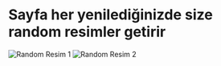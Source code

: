 <!DOCTYPE html>
<html lang="en">
<head>
    <meta charset="UTF-8">
    <meta name="viewport" content="width=device-width, initial-scale=1.0">
    <title>Random Resimler</title>

</head>
<body>
    <h1>Sayfa her yenilediğinizde size random resimler getirir</h1>
    
  <div class="image-container">
      <img src="![image](https://github.com/bsenator/random-pictures-gallery/assets/69959722/2cc1a7a2-9935-4626-a1c1-e997b47a8a18)" alt="Random Resim 1">
      <img src="![image](https://github.com/bsenator/random-pictures-gallery/assets/69959722/816f242f-7e8e-4e29-9a9f-a81c5f060673)" alt="Random Resim 2">
  </div>
</html>
